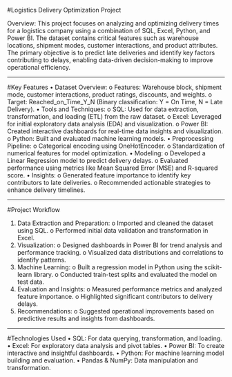 #Logistics Delivery Optimization Project

Overview:
This project focuses on analyzing and optimizing delivery times for a logistics company using a combination of SQL, Excel, Python, and Power BI. The dataset contains critical features such as warehouse locations, shipment modes, customer interactions, and product attributes. The primary objective is to predict late deliveries and identify key factors contributing to delays, enabling data-driven decision-making to improve operational efficiency.
________________________________________
#Key Features
  •	Dataset Overview:
    o	Features: Warehouse block, shipment mode, customer interactions, product ratings, discounts, and weights.
    o	Target: Reached_on_Time_Y_N (Binary classification: Y = On Time, N = Late Delivery).
  •	Tools and Techniques:
    o	SQL: Used for data extraction, transformation, and loading (ETL) from the raw dataset.
    o	Excel: Leveraged for initial exploratory data analysis (EDA) and visualization.
    o	Power BI: Created interactive dashboards for real-time data insights and visualization.
    o	Python: Built and evaluated machine learning models.
  •	Preprocessing Pipeline:
    o	Categorical encoding using OneHotEncoder.
    o	Standardization of numerical features for model optimization.
  •	Modeling:
    o	Developed a Linear Regression model to predict delivery delays.
    o	Evaluated performance using metrics like Mean Squared Error (MSE) and R-squared score.
  •	Insights:
    o	Generated feature importance to identify key contributors to late deliveries.
    o	Recommended actionable strategies to enhance delivery timelines.
________________________________________

#Project Workflow
  1.	Data Extraction and Preparation:
    o	Imported and cleaned the dataset using SQL.
    o	Performed initial data validation and transformation in Excel.
  2.	Visualization:
    o	Designed dashboards in Power BI for trend analysis and performance tracking.
    o	Visualized data distributions and correlations to identify patterns.
  3.	Machine Learning:
    o	Built a regression model in Python using the scikit-learn library.
    o	Conducted train-test splits and evaluated the model on test data.
  4.	Evaluation and Insights:
    o	Measured performance metrics and analyzed feature importance.
    o	Highlighted significant contributors to delivery delays.
  5.	Recommendations:
    o	Suggested operational improvements based on predictive results and insights from dashboards.
________________________________________

#Technologies Used
•	SQL: For data querying, transformation, and loading.
•	Excel: For exploratory data analysis and pivot tables.
•	Power BI: To create interactive and insightful dashboards.
•	Python: For machine learning model building and evaluation.
•	Pandas & NumPy: Data manipulation and transformation.


